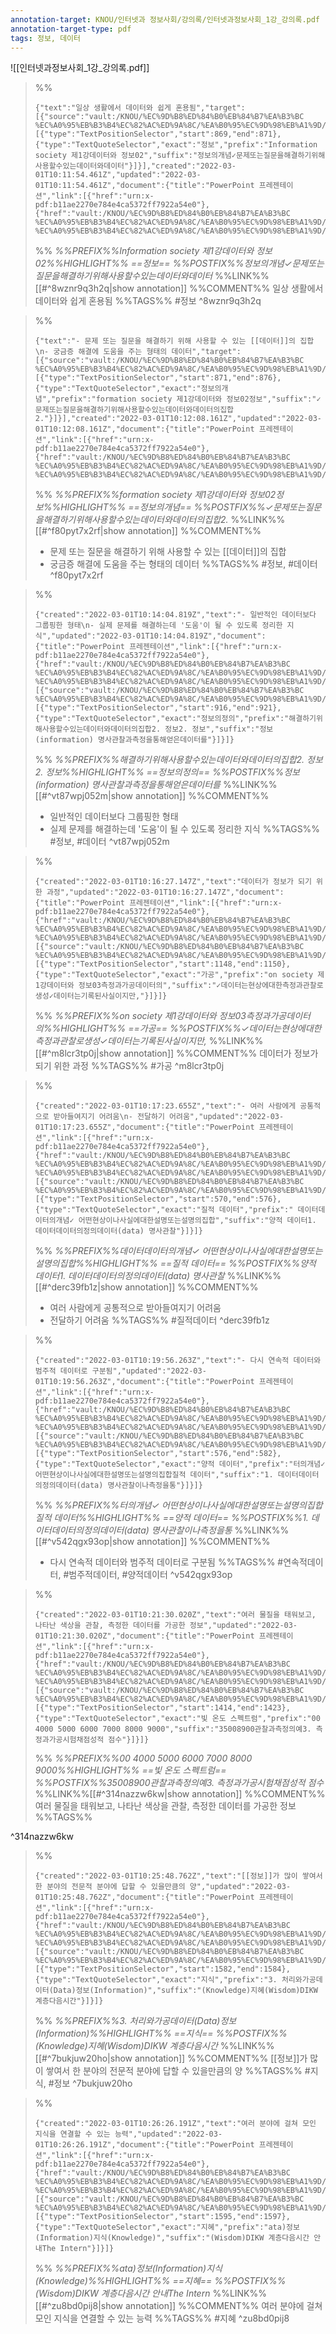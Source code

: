 ```yaml
---
annotation-target: KNOU/인터넷과 정보사회/강의록/인터넷과정보사회_1강_강의록.pdf
annotation-target-type: pdf
tags: 정보, 데이터
---
```

![[인터넷과정보사회_1강_강의록.pdf]]



>%%
>```annotation-json
>{"text":"일상 생활에서 데이터와 쉽게 혼용됨","target":[{"source":"vault:/KNOU/%EC%9D%B8%ED%84%B0%EB%84%B7%EA%B3%BC %EC%A0%95%EB%B3%B4%EC%82%AC%ED%9A%8C/%EA%B0%95%EC%9D%98%EB%A1%9D/%EC%9D%B8%ED%84%B0%EB%84%B7%EA%B3%BC%EC%A0%95%EB%B3%B4%EC%82%AC%ED%9A%8C_1%EA%B0%95_%EA%B0%95%EC%9D%98%EB%A1%9D.pdf","selector":[{"type":"TextPositionSelector","start":869,"end":871},{"type":"TextQuoteSelector","exact":"정보","prefix":"Information society 제1강데이터와 정보02","suffix":"정보의개념✓문제또는질문을해결하기위해사용할수있는데이터와데이터"}]}],"created":"2022-03-01T10:11:54.461Z","updated":"2022-03-01T10:11:54.461Z","document":{"title":"PowerPoint 프레젠테이션","link":[{"href":"urn:x-pdf:b11ae2270e784e4ca5372ff7922a54e0"},{"href":"vault:/KNOU/%EC%9D%B8%ED%84%B0%EB%84%B7%EA%B3%BC %EC%A0%95%EB%B3%B4%EC%82%AC%ED%9A%8C/%EA%B0%95%EC%9D%98%EB%A1%9D/%EC%9D%B8%ED%84%B0%EB%84%B7%EA%B3%BC%EC%A0%95%EB%B3%B4%EC%82%AC%ED%9A%8C_1%EA%B0%95_%EA%B0%95%EC%9D%98%EB%A1%9D.pdf"}],"documentFingerprint":"b11ae2270e784e4ca5372ff7922a54e0"},"uri":"vault:/KNOU/%EC%9D%B8%ED%84%B0%EB%84%B7%EA%B3%BC %EC%A0%95%EB%B3%B4%EC%82%AC%ED%9A%8C/%EA%B0%95%EC%9D%98%EB%A1%9D/%EC%9D%B8%ED%84%B0%EB%84%B7%EA%B3%BC%EC%A0%95%EB%B3%B4%EC%82%AC%ED%9A%8C_1%EA%B0%95_%EA%B0%95%EC%9D%98%EB%A1%9D.pdf"}
>```
>%%
>*%%PREFIX%%Information society 제1강데이터와 정보02%%HIGHLIGHT%% ==정보== %%POSTFIX%%정보의개념✓문제또는질문을해결하기위해사용할수있는데이터와데이터*
>%%LINK%%[[#^8wznr9q3h2q|show annotation]]
>%%COMMENT%%
>일상 생활에서 데이터와 쉽게 혼용됨
>%%TAGS%%
>#정보
^8wznr9q3h2q


>%%
>```annotation-json
>{"text":"- 문제 또는 질문을 해결하기 위해 사용할 수 있는 [[데이터]]의 집합\n- 궁금증 해결에 도움을 주는 형태의 데이터","target":[{"source":"vault:/KNOU/%EC%9D%B8%ED%84%B0%EB%84%B7%EA%B3%BC %EC%A0%95%EB%B3%B4%EC%82%AC%ED%9A%8C/%EA%B0%95%EC%9D%98%EB%A1%9D/%EC%9D%B8%ED%84%B0%EB%84%B7%EA%B3%BC%EC%A0%95%EB%B3%B4%EC%82%AC%ED%9A%8C_1%EA%B0%95_%EA%B0%95%EC%9D%98%EB%A1%9D.pdf","selector":[{"type":"TextPositionSelector","start":871,"end":876},{"type":"TextQuoteSelector","exact":"정보의개념","prefix":"formation society 제1강데이터와 정보02정보","suffix":"✓문제또는질문을해결하기위해사용할수있는데이터와데이터의집합2."}]}],"created":"2022-03-01T10:12:08.161Z","updated":"2022-03-01T10:12:08.161Z","document":{"title":"PowerPoint 프레젠테이션","link":[{"href":"urn:x-pdf:b11ae2270e784e4ca5372ff7922a54e0"},{"href":"vault:/KNOU/%EC%9D%B8%ED%84%B0%EB%84%B7%EA%B3%BC %EC%A0%95%EB%B3%B4%EC%82%AC%ED%9A%8C/%EA%B0%95%EC%9D%98%EB%A1%9D/%EC%9D%B8%ED%84%B0%EB%84%B7%EA%B3%BC%EC%A0%95%EB%B3%B4%EC%82%AC%ED%9A%8C_1%EA%B0%95_%EA%B0%95%EC%9D%98%EB%A1%9D.pdf"}],"documentFingerprint":"b11ae2270e784e4ca5372ff7922a54e0"},"uri":"vault:/KNOU/%EC%9D%B8%ED%84%B0%EB%84%B7%EA%B3%BC %EC%A0%95%EB%B3%B4%EC%82%AC%ED%9A%8C/%EA%B0%95%EC%9D%98%EB%A1%9D/%EC%9D%B8%ED%84%B0%EB%84%B7%EA%B3%BC%EC%A0%95%EB%B3%B4%EC%82%AC%ED%9A%8C_1%EA%B0%95_%EA%B0%95%EC%9D%98%EB%A1%9D.pdf"}
>```
>%%
>*%%PREFIX%%formation society 제1강데이터와 정보02정보%%HIGHLIGHT%% ==정보의개념== %%POSTFIX%%✓문제또는질문을해결하기위해사용할수있는데이터와데이터의집합2.*
>%%LINK%%[[#^f80pyt7x2rf|show annotation]]
>%%COMMENT%%
>- 문제 또는 질문을 해결하기 위해 사용할 수 있는 [[데이터]]의 집합
>- 궁금증 해결에 도움을 주는 형태의 데이터
>%%TAGS%%
>#정보, #데이터
^f80pyt7x2rf


>%%
>```annotation-json
>{"created":"2022-03-01T10:14:04.819Z","text":"- 일반적인 데이터보다 그룹핑한 형태\n- 실제 문제를 해결하는데 '도움'이 될 수 있도록 정리한 지식","updated":"2022-03-01T10:14:04.819Z","document":{"title":"PowerPoint 프레젠테이션","link":[{"href":"urn:x-pdf:b11ae2270e784e4ca5372ff7922a54e0"},{"href":"vault:/KNOU/%EC%9D%B8%ED%84%B0%EB%84%B7%EA%B3%BC %EC%A0%95%EB%B3%B4%EC%82%AC%ED%9A%8C/%EA%B0%95%EC%9D%98%EB%A1%9D/%EC%9D%B8%ED%84%B0%EB%84%B7%EA%B3%BC%EC%A0%95%EB%B3%B4%EC%82%AC%ED%9A%8C_1%EA%B0%95_%EA%B0%95%EC%9D%98%EB%A1%9D.pdf"}],"documentFingerprint":"b11ae2270e784e4ca5372ff7922a54e0"},"uri":"vault:/KNOU/%EC%9D%B8%ED%84%B0%EB%84%B7%EA%B3%BC %EC%A0%95%EB%B3%B4%EC%82%AC%ED%9A%8C/%EA%B0%95%EC%9D%98%EB%A1%9D/%EC%9D%B8%ED%84%B0%EB%84%B7%EA%B3%BC%EC%A0%95%EB%B3%B4%EC%82%AC%ED%9A%8C_1%EA%B0%95_%EA%B0%95%EC%9D%98%EB%A1%9D.pdf","target":[{"source":"vault:/KNOU/%EC%9D%B8%ED%84%B0%EB%84%B7%EA%B3%BC %EC%A0%95%EB%B3%B4%EC%82%AC%ED%9A%8C/%EA%B0%95%EC%9D%98%EB%A1%9D/%EC%9D%B8%ED%84%B0%EB%84%B7%EA%B3%BC%EC%A0%95%EB%B3%B4%EC%82%AC%ED%9A%8C_1%EA%B0%95_%EA%B0%95%EC%9D%98%EB%A1%9D.pdf","selector":[{"type":"TextPositionSelector","start":916,"end":921},{"type":"TextQuoteSelector","exact":"정보의정의","prefix":"해결하기위해사용할수있는데이터와데이터의집합2. 정보2. 정보","suffix":"정보(information) 명사관찰과측정을통해얻은데이터를"}]}]}
>```
>%%
>*%%PREFIX%%해결하기위해사용할수있는데이터와데이터의집합2. 정보2. 정보%%HIGHLIGHT%% ==정보의정의== %%POSTFIX%%정보(information) 명사관찰과측정을통해얻은데이터를*
>%%LINK%%[[#^vt87wpj052m|show annotation]]
>%%COMMENT%%
>- 일반적인 데이터보다 그룹핑한 형태
>- 실제 문제를 해결하는데 '도움'이 될 수 있도록 정리한 지식
>%%TAGS%%
>#정보, #데이터
^vt87wpj052m


>%%
>```annotation-json
>{"created":"2022-03-01T10:16:27.147Z","text":"데이터가 정보가 되기 위한 과정","updated":"2022-03-01T10:16:27.147Z","document":{"title":"PowerPoint 프레젠테이션","link":[{"href":"urn:x-pdf:b11ae2270e784e4ca5372ff7922a54e0"},{"href":"vault:/KNOU/%EC%9D%B8%ED%84%B0%EB%84%B7%EA%B3%BC %EC%A0%95%EB%B3%B4%EC%82%AC%ED%9A%8C/%EA%B0%95%EC%9D%98%EB%A1%9D/%EC%9D%B8%ED%84%B0%EB%84%B7%EA%B3%BC%EC%A0%95%EB%B3%B4%EC%82%AC%ED%9A%8C_1%EA%B0%95_%EA%B0%95%EC%9D%98%EB%A1%9D.pdf"}],"documentFingerprint":"b11ae2270e784e4ca5372ff7922a54e0"},"uri":"vault:/KNOU/%EC%9D%B8%ED%84%B0%EB%84%B7%EA%B3%BC %EC%A0%95%EB%B3%B4%EC%82%AC%ED%9A%8C/%EA%B0%95%EC%9D%98%EB%A1%9D/%EC%9D%B8%ED%84%B0%EB%84%B7%EA%B3%BC%EC%A0%95%EB%B3%B4%EC%82%AC%ED%9A%8C_1%EA%B0%95_%EA%B0%95%EC%9D%98%EB%A1%9D.pdf","target":[{"source":"vault:/KNOU/%EC%9D%B8%ED%84%B0%EB%84%B7%EA%B3%BC %EC%A0%95%EB%B3%B4%EC%82%AC%ED%9A%8C/%EA%B0%95%EC%9D%98%EB%A1%9D/%EC%9D%B8%ED%84%B0%EB%84%B7%EA%B3%BC%EC%A0%95%EB%B3%B4%EC%82%AC%ED%9A%8C_1%EA%B0%95_%EA%B0%95%EC%9D%98%EB%A1%9D.pdf","selector":[{"type":"TextPositionSelector","start":1148,"end":1150},{"type":"TextQuoteSelector","exact":"가공","prefix":"on society 제1강데이터와 정보03측정과가공데이터의","suffix":"✓데이터는현상에대한측정과관찰로생성✓데이터는기록된사실이지만,"}]}]}
>```
>%%
>*%%PREFIX%%on society 제1강데이터와 정보03측정과가공데이터의%%HIGHLIGHT%% ==가공== %%POSTFIX%%✓데이터는현상에대한측정과관찰로생성✓데이터는기록된사실이지만,*
>%%LINK%%[[#^m8lcr3tp0j|show annotation]]
>%%COMMENT%%
>데이터가 정보가 되기 위한 과정
>%%TAGS%%
>#가공
^m8lcr3tp0j


>%%
>```annotation-json
>{"created":"2022-03-01T10:17:23.655Z","text":"- 여러 사람에게 공통적으로 받아들여지기 어려움\n- 전달하기 어려움","updated":"2022-03-01T10:17:23.655Z","document":{"title":"PowerPoint 프레젠테이션","link":[{"href":"urn:x-pdf:b11ae2270e784e4ca5372ff7922a54e0"},{"href":"vault:/KNOU/%EC%9D%B8%ED%84%B0%EB%84%B7%EA%B3%BC %EC%A0%95%EB%B3%B4%EC%82%AC%ED%9A%8C/%EA%B0%95%EC%9D%98%EB%A1%9D/%EC%9D%B8%ED%84%B0%EB%84%B7%EA%B3%BC%EC%A0%95%EB%B3%B4%EC%82%AC%ED%9A%8C_1%EA%B0%95_%EA%B0%95%EC%9D%98%EB%A1%9D.pdf"}],"documentFingerprint":"b11ae2270e784e4ca5372ff7922a54e0"},"uri":"vault:/KNOU/%EC%9D%B8%ED%84%B0%EB%84%B7%EA%B3%BC %EC%A0%95%EB%B3%B4%EC%82%AC%ED%9A%8C/%EA%B0%95%EC%9D%98%EB%A1%9D/%EC%9D%B8%ED%84%B0%EB%84%B7%EA%B3%BC%EC%A0%95%EB%B3%B4%EC%82%AC%ED%9A%8C_1%EA%B0%95_%EA%B0%95%EC%9D%98%EB%A1%9D.pdf","target":[{"source":"vault:/KNOU/%EC%9D%B8%ED%84%B0%EB%84%B7%EA%B3%BC %EC%A0%95%EB%B3%B4%EC%82%AC%ED%9A%8C/%EA%B0%95%EC%9D%98%EB%A1%9D/%EC%9D%B8%ED%84%B0%EB%84%B7%EA%B3%BC%EC%A0%95%EB%B3%B4%EC%82%AC%ED%9A%8C_1%EA%B0%95_%EA%B0%95%EC%9D%98%EB%A1%9D.pdf","selector":[{"type":"TextPositionSelector","start":570,"end":576},{"type":"TextQuoteSelector","exact":"질적 데이터","prefix":" 데이터데이터의개념✓ 어떤현상이나사실에대한설명또는설명의집합","suffix":"양적 데이터1. 데이터데이터의정의데이터(data) 명사관찰"}]}]}
>```
>%%
>*%%PREFIX%%데이터데이터의개념✓ 어떤현상이나사실에대한설명또는설명의집합%%HIGHLIGHT%% ==질적 데이터== %%POSTFIX%%양적 데이터1. 데이터데이터의정의데이터(data) 명사관찰*
>%%LINK%%[[#^derc39fb1z|show annotation]]
>%%COMMENT%%
>- 여러 사람에게 공통적으로 받아들여지기 어려움
>- 전달하기 어려움
>%%TAGS%%
>#질적데이터
^derc39fb1z


>%%
>```annotation-json
>{"created":"2022-03-01T10:19:56.263Z","text":"- 다시 연속적 데이터와 범주적 데이터로 구분됨","updated":"2022-03-01T10:19:56.263Z","document":{"title":"PowerPoint 프레젠테이션","link":[{"href":"urn:x-pdf:b11ae2270e784e4ca5372ff7922a54e0"},{"href":"vault:/KNOU/%EC%9D%B8%ED%84%B0%EB%84%B7%EA%B3%BC %EC%A0%95%EB%B3%B4%EC%82%AC%ED%9A%8C/%EA%B0%95%EC%9D%98%EB%A1%9D/%EC%9D%B8%ED%84%B0%EB%84%B7%EA%B3%BC%EC%A0%95%EB%B3%B4%EC%82%AC%ED%9A%8C_1%EA%B0%95_%EA%B0%95%EC%9D%98%EB%A1%9D.pdf"}],"documentFingerprint":"b11ae2270e784e4ca5372ff7922a54e0"},"uri":"vault:/KNOU/%EC%9D%B8%ED%84%B0%EB%84%B7%EA%B3%BC %EC%A0%95%EB%B3%B4%EC%82%AC%ED%9A%8C/%EA%B0%95%EC%9D%98%EB%A1%9D/%EC%9D%B8%ED%84%B0%EB%84%B7%EA%B3%BC%EC%A0%95%EB%B3%B4%EC%82%AC%ED%9A%8C_1%EA%B0%95_%EA%B0%95%EC%9D%98%EB%A1%9D.pdf","target":[{"source":"vault:/KNOU/%EC%9D%B8%ED%84%B0%EB%84%B7%EA%B3%BC %EC%A0%95%EB%B3%B4%EC%82%AC%ED%9A%8C/%EA%B0%95%EC%9D%98%EB%A1%9D/%EC%9D%B8%ED%84%B0%EB%84%B7%EA%B3%BC%EC%A0%95%EB%B3%B4%EC%82%AC%ED%9A%8C_1%EA%B0%95_%EA%B0%95%EC%9D%98%EB%A1%9D.pdf","selector":[{"type":"TextPositionSelector","start":576,"end":582},{"type":"TextQuoteSelector","exact":"양적 데이터","prefix":"터의개념✓ 어떤현상이나사실에대한설명또는설명의집합질적 데이터","suffix":"1. 데이터데이터의정의데이터(data) 명사관찰이나측정을통"}]}]}
>```
>%%
>*%%PREFIX%%터의개념✓ 어떤현상이나사실에대한설명또는설명의집합질적 데이터%%HIGHLIGHT%% ==양적 데이터== %%POSTFIX%%1. 데이터데이터의정의데이터(data) 명사관찰이나측정을통*
>%%LINK%%[[#^v542qgx93op|show annotation]]
>%%COMMENT%%
>- 다시 연속적 데이터와 범주적 데이터로 구분됨
>%%TAGS%%
>#연속적데이터, #범주적데이터, #양적데이터
^v542qgx93op


>%%
>```annotation-json
>{"created":"2022-03-01T10:21:30.020Z","text":"여러 물질을 태워보고, 나타난 색상을 관찰, 측정한 데이터를 가공한 정보","updated":"2022-03-01T10:21:30.020Z","document":{"title":"PowerPoint 프레젠테이션","link":[{"href":"urn:x-pdf:b11ae2270e784e4ca5372ff7922a54e0"},{"href":"vault:/KNOU/%EC%9D%B8%ED%84%B0%EB%84%B7%EA%B3%BC %EC%A0%95%EB%B3%B4%EC%82%AC%ED%9A%8C/%EA%B0%95%EC%9D%98%EB%A1%9D/%EC%9D%B8%ED%84%B0%EB%84%B7%EA%B3%BC%EC%A0%95%EB%B3%B4%EC%82%AC%ED%9A%8C_1%EA%B0%95_%EA%B0%95%EC%9D%98%EB%A1%9D.pdf"}],"documentFingerprint":"b11ae2270e784e4ca5372ff7922a54e0"},"uri":"vault:/KNOU/%EC%9D%B8%ED%84%B0%EB%84%B7%EA%B3%BC %EC%A0%95%EB%B3%B4%EC%82%AC%ED%9A%8C/%EA%B0%95%EC%9D%98%EB%A1%9D/%EC%9D%B8%ED%84%B0%EB%84%B7%EA%B3%BC%EC%A0%95%EB%B3%B4%EC%82%AC%ED%9A%8C_1%EA%B0%95_%EA%B0%95%EC%9D%98%EB%A1%9D.pdf","target":[{"source":"vault:/KNOU/%EC%9D%B8%ED%84%B0%EB%84%B7%EA%B3%BC %EC%A0%95%EB%B3%B4%EC%82%AC%ED%9A%8C/%EA%B0%95%EC%9D%98%EB%A1%9D/%EC%9D%B8%ED%84%B0%EB%84%B7%EA%B3%BC%EC%A0%95%EB%B3%B4%EC%82%AC%ED%9A%8C_1%EA%B0%95_%EA%B0%95%EC%9D%98%EB%A1%9D.pdf","selector":[{"type":"TextPositionSelector","start":1414,"end":1423},{"type":"TextQuoteSelector","exact":"빛 온도 스펙트럼","prefix":"00 4000 5000 6000 7000 8000 9000","suffix":"35008900관찰과측정의예3. 측정과가공시험채점성적 점수"}]}]}
>```
>%%
>*%%PREFIX%%00 4000 5000 6000 7000 8000 9000%%HIGHLIGHT%% ==빛 온도 스펙트럼== %%POSTFIX%%35008900관찰과측정의예3. 측정과가공시험채점성적 점수*
>%%LINK%%[[#^314nazzw6kw|show annotation]]
>%%COMMENT%%
>여러 물질을 태워보고, 나타난 색상을 관찰, 측정한 데이터를 가공한 정보
>%%TAGS%%
>
^314nazzw6kw


>%%
>```annotation-json
>{"created":"2022-03-01T10:25:48.762Z","text":"[[정보]]가 많이 쌓여서 한 분야의 전문적 분야에 답할 수 있을만큼의 양","updated":"2022-03-01T10:25:48.762Z","document":{"title":"PowerPoint 프레젠테이션","link":[{"href":"urn:x-pdf:b11ae2270e784e4ca5372ff7922a54e0"},{"href":"vault:/KNOU/%EC%9D%B8%ED%84%B0%EB%84%B7%EA%B3%BC %EC%A0%95%EB%B3%B4%EC%82%AC%ED%9A%8C/%EA%B0%95%EC%9D%98%EB%A1%9D/%EC%9D%B8%ED%84%B0%EB%84%B7%EA%B3%BC%EC%A0%95%EB%B3%B4%EC%82%AC%ED%9A%8C_1%EA%B0%95_%EA%B0%95%EC%9D%98%EB%A1%9D.pdf"}],"documentFingerprint":"b11ae2270e784e4ca5372ff7922a54e0"},"uri":"vault:/KNOU/%EC%9D%B8%ED%84%B0%EB%84%B7%EA%B3%BC %EC%A0%95%EB%B3%B4%EC%82%AC%ED%9A%8C/%EA%B0%95%EC%9D%98%EB%A1%9D/%EC%9D%B8%ED%84%B0%EB%84%B7%EA%B3%BC%EC%A0%95%EB%B3%B4%EC%82%AC%ED%9A%8C_1%EA%B0%95_%EA%B0%95%EC%9D%98%EB%A1%9D.pdf","target":[{"source":"vault:/KNOU/%EC%9D%B8%ED%84%B0%EB%84%B7%EA%B3%BC %EC%A0%95%EB%B3%B4%EC%82%AC%ED%9A%8C/%EA%B0%95%EC%9D%98%EB%A1%9D/%EC%9D%B8%ED%84%B0%EB%84%B7%EA%B3%BC%EC%A0%95%EB%B3%B4%EC%82%AC%ED%9A%8C_1%EA%B0%95_%EA%B0%95%EC%9D%98%EB%A1%9D.pdf","selector":[{"type":"TextPositionSelector","start":1582,"end":1584},{"type":"TextQuoteSelector","exact":"지식","prefix":"3. 처리와가공데이터(Data)정보(Information)","suffix":"(Knowledge)지혜(Wisdom)DIKW 계층다음시간"}]}]}
>```
>%%
>*%%PREFIX%%3. 처리와가공데이터(Data)정보(Information)%%HIGHLIGHT%% ==지식== %%POSTFIX%%(Knowledge)지혜(Wisdom)DIKW 계층다음시간*
>%%LINK%%[[#^7bukjuw20ho|show annotation]]
>%%COMMENT%%
>[[정보]]가 많이 쌓여서 한 분야의 전문적 분야에 답할 수 있을만큼의 양
>%%TAGS%%
>#지식, #정보
^7bukjuw20ho


>%%
>```annotation-json
>{"created":"2022-03-01T10:26:26.191Z","text":"여러 분야에 걸쳐 모인 지식을 연결할 수 있는 능력","updated":"2022-03-01T10:26:26.191Z","document":{"title":"PowerPoint 프레젠테이션","link":[{"href":"urn:x-pdf:b11ae2270e784e4ca5372ff7922a54e0"},{"href":"vault:/KNOU/%EC%9D%B8%ED%84%B0%EB%84%B7%EA%B3%BC %EC%A0%95%EB%B3%B4%EC%82%AC%ED%9A%8C/%EA%B0%95%EC%9D%98%EB%A1%9D/%EC%9D%B8%ED%84%B0%EB%84%B7%EA%B3%BC%EC%A0%95%EB%B3%B4%EC%82%AC%ED%9A%8C_1%EA%B0%95_%EA%B0%95%EC%9D%98%EB%A1%9D.pdf"}],"documentFingerprint":"b11ae2270e784e4ca5372ff7922a54e0"},"uri":"vault:/KNOU/%EC%9D%B8%ED%84%B0%EB%84%B7%EA%B3%BC %EC%A0%95%EB%B3%B4%EC%82%AC%ED%9A%8C/%EA%B0%95%EC%9D%98%EB%A1%9D/%EC%9D%B8%ED%84%B0%EB%84%B7%EA%B3%BC%EC%A0%95%EB%B3%B4%EC%82%AC%ED%9A%8C_1%EA%B0%95_%EA%B0%95%EC%9D%98%EB%A1%9D.pdf","target":[{"source":"vault:/KNOU/%EC%9D%B8%ED%84%B0%EB%84%B7%EA%B3%BC %EC%A0%95%EB%B3%B4%EC%82%AC%ED%9A%8C/%EA%B0%95%EC%9D%98%EB%A1%9D/%EC%9D%B8%ED%84%B0%EB%84%B7%EA%B3%BC%EC%A0%95%EB%B3%B4%EC%82%AC%ED%9A%8C_1%EA%B0%95_%EA%B0%95%EC%9D%98%EB%A1%9D.pdf","selector":[{"type":"TextPositionSelector","start":1595,"end":1597},{"type":"TextQuoteSelector","exact":"지혜","prefix":"ata)정보(Information)지식(Knowledge)","suffix":"(Wisdom)DIKW 계층다음시간 안내The Intern"}]}]}
>```
>%%
>*%%PREFIX%%ata)정보(Information)지식(Knowledge)%%HIGHLIGHT%% ==지혜== %%POSTFIX%%(Wisdom)DIKW 계층다음시간 안내The Intern*
>%%LINK%%[[#^zu8bd0pij8|show annotation]]
>%%COMMENT%%
>여러 분야에 걸쳐 모인 지식을 연결할 수 있는 능력
>%%TAGS%%
>#지혜
^zu8bd0pij8
